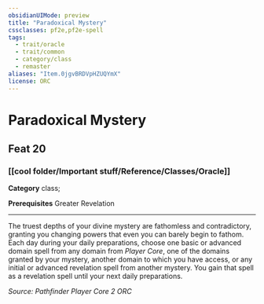 ```yaml
---
obsidianUIMode: preview
title: "Paradoxical Mystery"
cssclasses: pf2e,pf2e-spell
tags:
  - trait/oracle
  - trait/common
  - category/class
  - remaster
aliases: "Item.0jgvBRDVpHZUQYmX"
license: ORC
---
```

# Paradoxical Mystery
## Feat 20
### [[cool folder/Important stuff/Reference/Classes/Oracle]]

**Category** class; 



**Prerequisites** Greater Revelation
* * *
The truest depths of your divine mystery are fathomless and contradictory, granting you changing powers that even you can barely begin to fathom. Each day during your daily preparations, choose one basic or advanced domain spell from any domain from _Player Core_, one of the domains granted by your mystery, another domain to which you have access, or any initial or advanced revelation spell from another mystery. You gain that spell as a revelation spell until your next daily preparations.

*Source: Pathfinder Player Core 2*
*ORC*